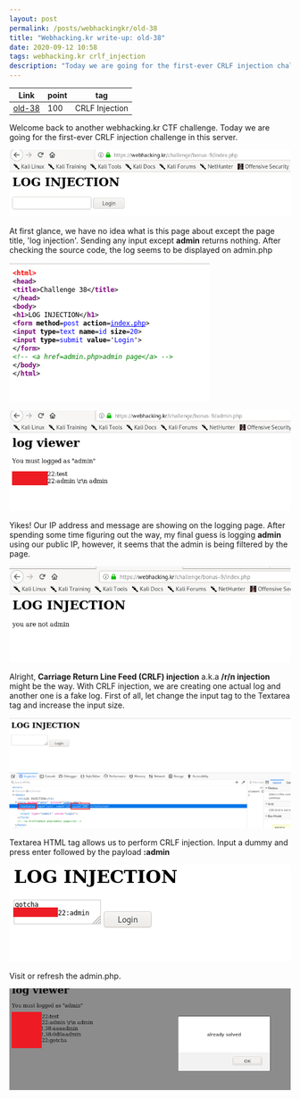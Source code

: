 ```yaml
---
layout: post
permalink: /posts/webhackingkr/old-38
title: "Webhacking.kr write-up: old-38"
date: 2020-09-12 10:58
tags: webhacking.kr crlf_injection
description: "Today we are going for the first-ever CRLF injection challenge in this server."
---
```


Link | point | tag
-----|-------|----
[old-38](hhttps://webhacking.kr/challenge/bonus-9/index.php) | 100 | CRLF Injection

Welcome back to another webhacking.kr CTF challenge. Today we are going for the first-ever CRLF injection challenge in this server.

![question](/assets/images/webhackingkr/2020-09-12-old-38/1.png)

At first glance, we have no idea what is this page about except the page title, 'log injection'. Sending any input except **admin** returns nothing. After checking the source code, the log seems to be displayed on admin.php

![code](/assets/images/webhackingkr/2020-09-12-old-38/2.png)

![log](/assets/images/webhackingkr/2020-09-12-old-38/3.png)

Yikes! Our IP address and message are showing on the logging page. After spending some time figuring out the way, my final guess is logging **admin** using our public IP, however, it seems that the admin is being filtered by the page.

![admin](/assets/images/webhackingkr/2020-09-12-old-38/4.png)

Alright, **Carriage Return Line Feed (CRLF) injection** a.k.a **/r/n injection** might be the way. With CRLF injection, we are creating one actual log and another one is a fake log. First of all, let change the input tag to the Textarea tag and increase the input size.

![textarea](/assets/images/webhackingkr/2020-09-12-old-38/5.png)

Textarea HTML tag allows us to perform CRLF injection. Input a dummy and press enter followed by the payload **<Your IP>:admin**

![payload](/assets/images/webhackingkr/2020-09-12-old-38/6.png)

Visit or refresh the admin.php.

![solve](/assets/images/webhackingkr/2020-09-12-old-38/7.png)
